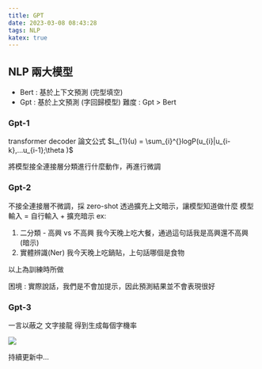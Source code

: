 ```yaml
---
title: GPT
date: 2023-03-08 08:43:28
tags: NLP
katex: true
---
```


## NLP 兩大模型

- Bert : 基於上下文預測 (完型填空)
- Gpt : 基於上文預測 (字回歸模型)
難度 : Gpt > Bert

### Gpt-1

transformer decoder
論文公式
$L_{1}(u) = \sum_{i}^{}logP(u_{i}|u_{i-k},...u_{i-1};\theta )$

將模型接全連接層分類進行什麼動作，再進行微調

### Gpt-2

不接全連接層不微調，採 zero-shot
透過擴充上文暗示，讓模型知道做什麼
模型輸入 = 自行輸入 + 擴充暗示
ex: 

1. 二分類 - 高興 vs 不高興
我今天晚上吃大餐，通過這句話我是高興還不高興(暗示)
2. 實體辨識(Ner)
我今天晚上吃鍋貼，上句話哪個是食物  

以上為訓練時所做

困境 : 實際說話，我們是不會加提示，因此預測結果並不會表現很好

### Gpt-3

一言以蔽之 文字接龍
得到生成每個字機率

<img src="../gpt/gpt_how.png">

持續更新中...